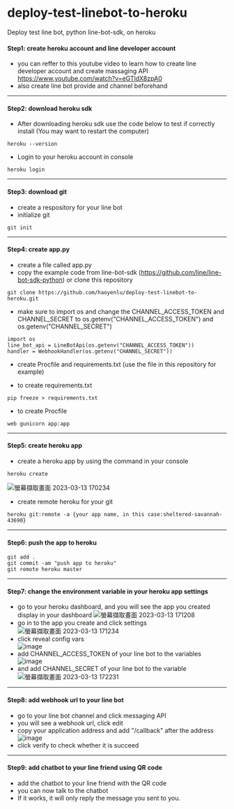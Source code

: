 # deploy-test-linebot-to-heroku
Deploy test line bot, python line-bot-sdk, on heroku
#### Step1: create heroku account and line developer account
- you can reffer to this youtube video to learn how to create line developer account and create massaging API
https://www.youtube.com/watch?v=eGTldX8zpA0
- also create line bot provide and channel beforehand
---
#### Step2: download heroku sdk
- After downloading heroku sdk use the code below to test if correctly install (You may want to restart the computer)
```
heroku --version
```
- Login to your heroku account in console
```
heroku login
```
---
#### Step3: download git
- create a respository for your line bot
- initialize git 
```
git init
```
---
#### Step4: create app.py
- create a file called app.py
- copy the example code from line-bot-sdk (https://github.com/line/line-bot-sdk-python) or clone this repository
```
git clone https://github.com/haoyenlu/deploy-test-linebot-to-heroku.git
```
- make sure to import os and change the CHANNEL_ACCESS_TOKEN and CHANNEL_SECRET to os.getenv("CHANNEL_ACCESS_TOKEN") and os.getenv("CHANNEL_SECRET")
```
import os
line_bot_api = LineBotApi(os.getenv("CHANNEL_ACCESS_TOKEN"))
handler = WebhookHandler(os.getenv("CHANNEL_SECRET"))
```
- create Procfile and requirements.txt (use the file in this repository for example)
* to create requirements.txt
```
pip freeze > requirements.txt
```
* to create Procfile
```
web gunicorn app:app
```
---
#### Step5: create heroku app
- create a heroku app by using the command in your console
```
heroku create
```
![螢幕擷取畫面 2023-03-13 170234](https://user-images.githubusercontent.com/74141558/224831612-c1c8cbbd-ecc1-4ab1-ae29-6759b8d35f34.png)
- create remote heroku for your git
```
heroku git:remote -a {your app name, in this case:sheltered-savannah-43690}
```
---
#### Step6: push the app to heroku
```
git add .
git commit -am "push app to heroku"
git remote heroku master
```
---
#### Step7: change the environment variable in your heroku app settings
- go to your heroku dashboard, and you will see the app you created display in your dashboard
![螢幕擷取畫面 2023-03-13 171208](https://user-images.githubusercontent.com/74141558/224833401-04a94a42-2f11-4a46-b8fd-a9ecb2420228.png)
- go in to the app you create and click settings
![螢幕擷取畫面 2023-03-13 171234](https://user-images.githubusercontent.com/74141558/224833638-65d643b1-175b-45d5-aad1-eb925ad67faa.png)
- click reveal config vars <br>
![image](https://user-images.githubusercontent.com/74141558/224833735-8a8eb940-5c47-4ba6-8d70-48ca7acf84cf.png)
- add CHANNEL_ACCESS_TOKEN of your line bot to the variables <br>
![image](https://user-images.githubusercontent.com/74141558/224834133-5a180b4a-50ff-40df-a086-8199b56af439.png)
- and add CHANNEL_SECRET of your line bot to the variable <br>
![螢幕擷取畫面 2023-03-13 172231](https://user-images.githubusercontent.com/74141558/224835526-4fea07ce-488f-4049-ad4a-b92d53173dd8.png)
---
#### Step8: add webhook url to your line bot 
- go to your line bot channel and click messaging API
- you will see a webhook url, click edit
- copy your application address and add "/callback" after the address
![image](https://user-images.githubusercontent.com/74141558/224835889-a17b0bc9-c5d4-4624-ad66-721f1b3a6ee6.png)
- click verify to check whether it is succeed
---
#### Step9: add chatbot to your line friend using QR code
- add the chatbot to your line friend with the QR code
- you can now talk to the chatbot
- If it works, it will only reply the message you sent to you.






